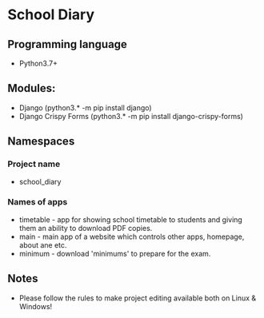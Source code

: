 # School Diary

## Programming language
- Python3.7+

## Modules:
- Django (python3.* -m pip install django)
- Django Crispy Forms (python3.* -m pip install django-crispy-forms)

## Namespaces
### Project name
- school_diary
### Names of apps
- timetable - app for showing school timetable to students and giving them an ability to download PDF copies.
- main - main app of a website which controls other apps, homepage, about ane etc.
- minimum - download 'minimums' to prepare for the exam.

## Notes
- Please follow the rules to make project editing available both on Linux & Windows!
